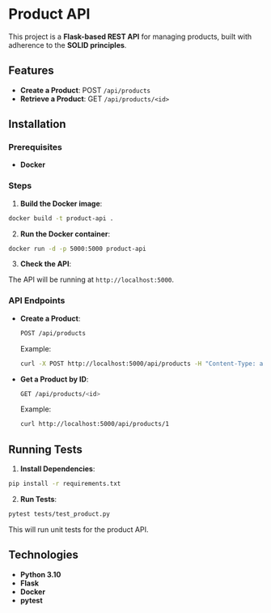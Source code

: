 # Product API

This project is a **Flask-based REST API** for managing products, built with adherence to the **SOLID principles**. 

## Features

- **Create a Product**: POST `/api/products`
- **Retrieve a Product**: GET `/api/products/<id>`

## Installation

### Prerequisites

- **Docker**

### Steps

1. **Build the Docker image**:

```bash
docker build -t product-api .
```

2. **Run the Docker container**:

```bash
docker run -d -p 5000:5000 product-api
```

3. **Check the API**:

The API will be running at `http://localhost:5000`.

### API Endpoints

- **Create a Product**:
    ```bash
    POST /api/products
    ```
    Example:
    ```bash
    curl -X POST http://localhost:5000/api/products -H "Content-Type: application/json" -d '{"name": "Laptop", "price": 1500, "description": "A high-end gaming laptop"}'
    ```

- **Get a Product by ID**:
    ```bash
    GET /api/products/<id>
    ```
    Example:
    ```bash
    curl http://localhost:5000/api/products/1
    ```

## Running Tests

1. **Install Dependencies**:

```bash
pip install -r requirements.txt
```

2. **Run Tests**:

```bash
pytest tests/test_product.py
```

This will run unit tests for the product API.

## Technologies

- **Python 3.10**
- **Flask**
- **Docker**
- **pytest**
